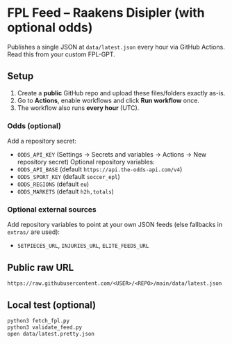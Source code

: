
# FPL Feed – Raakens Disipler (with optional odds)

Publishes a single JSON at `data/latest.json` every hour via GitHub Actions.
Read this from your custom FPL-GPT.

## Setup
1) Create a **public** GitHub repo and upload these files/folders exactly as-is.
2) Go to **Actions**, enable workflows and click **Run workflow** once.
3) The workflow also runs **every hour** (UTC).

### Odds (optional)
Add a repository secret:
- `ODDS_API_KEY` (Settings → Secrets and variables → Actions → New repository secret)
Optional repository variables:
- `ODDS_API_BASE` (default `https://api.the-odds-api.com/v4`)
- `ODDS_SPORT_KEY` (default `soccer_epl`)
- `ODDS_REGIONS` (default `eu`)
- `ODDS_MARKETS` (default `h2h,totals`)

### Optional external sources
Add repository variables to point at your own JSON feeds (else fallbacks in `extras/` are used):
- `SETPIECES_URL`, `INJURIES_URL`, `ELITE_FEEDS_URL`

## Public raw URL
`https://raw.githubusercontent.com/<USER>/<REPO>/main/data/latest.json`

## Local test (optional)
```bash
python3 fetch_fpl.py
python3 validate_feed.py
open data/latest.pretty.json
```
